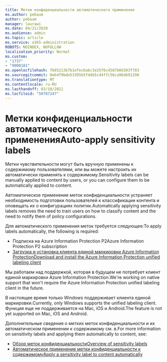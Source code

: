 ```yaml
---
title: Метки конфиденциальности автоматического применения
ms.author: pebaum
author: pebaum
manager: laurawi
ms.date: 04/21/2020
ms.audience: admin
ms.topic: article
ms.service: o365-administration
ROBOTS: NOINDEX, NOFOLLOW
localization_priority: Normal
ms.custom:
- "1737"
- "9000181"
ms.openlocfilehash: fb05213b7b1efecbabc3e25f6c4587b0d303f783
ms.sourcegitcommit: 0eb4f9bde53395b5fd4b5cd4ffc56ca96db91298
ms.translationtype: MT
ms.contentlocale: ru-RU
ms.lasthandoff: 03/10/2021
ms.locfileid: "50707247"
---
```

# <a name="auto-apply-sensitivity-labels"></a><span data-ttu-id="88512-102">Метки конфиденциальности автоматического применения</span><span class="sxs-lookup"><span data-stu-id="88512-102">Auto-apply sensitivity labels</span></span>

<span data-ttu-id="88512-103">Метки чувствительности могут быть вручную применены к содержимому пользователями, или вы можете настроить их автоматически применять к содержимому.</span><span class="sxs-lookup"><span data-stu-id="88512-103">Sensitivity labels can be manually applied to content by users, or you can configure them to be automatically applied to content.</span></span>

<span data-ttu-id="88512-104">Автоматическое применение меток конфиденциальности устраняет необходимость подготовки пользователей к классификации контента и оповещать их о конфигурациях политик.</span><span class="sxs-lookup"><span data-stu-id="88512-104">Automatically applying sensitivity labels removes the need to train users on how to classify content and the need to notify them of policy configurations.</span></span>

<span data-ttu-id="88512-105">Для автоматического применения меток требуется следующее:</span><span class="sxs-lookup"><span data-stu-id="88512-105">To apply labels automatically, the following is required:</span></span>

- <span data-ttu-id="88512-106">Подписка на Azure Information Protection P2</span><span class="sxs-lookup"><span data-stu-id="88512-106">Azure Information Protection P2 subscription</span></span>
- [<span data-ttu-id="88512-107">Загрузка и установка клиента единой маркировки Azure Information Protection</span><span class="sxs-lookup"><span data-stu-id="88512-107">Download and install the Azure Information Protection unified labeling client</span></span>](https://docs.microsoft.com/azure/information-protection/rms-client/install-unifiedlabelingclient-app)

<span data-ttu-id="88512-108">Мы работаем над поддержкой, которая в будущем не потребует клиент единой маркировки Azure Information Protection.</span><span class="sxs-lookup"><span data-stu-id="88512-108">We're working on native support that won't require the Azure Information Protection unified labeling client in the future.</span></span>

<span data-ttu-id="88512-109">В настоящее время только Windows поддерживает клиента единой маркировки.</span><span class="sxs-lookup"><span data-stu-id="88512-109">Currently, only Windows supports the unified labeling client.</span></span>  <span data-ttu-id="88512-110">Функция еще не поддерживается на Mac, iOS и Android.</span><span class="sxs-lookup"><span data-stu-id="88512-110">The feature is not yet supported on Mac, iOS and Android.</span></span>

<span data-ttu-id="88512-111">Дополнительные сведения о метких меток конфиденциальности и их автоматическом применении к содержимому см. в.</span><span class="sxs-lookup"><span data-stu-id="88512-111">For more information on sensitivity labels and applying them automatically to content,  see:</span></span>

- [<span data-ttu-id="88512-112">Обзор меток конфиденциальности</span><span class="sxs-lookup"><span data-stu-id="88512-112">Overview of sensitivity labels</span></span>](https://docs.microsoft.com/microsoft-365/compliance/sensitivity-labels)
- [<span data-ttu-id="88512-113">Автоматическое применение метки конфиденциальности к содержимому</span><span class="sxs-lookup"><span data-stu-id="88512-113">Apply a sensitivity label to content automatically</span></span>](https://docs.microsoft.com/microsoft-365/compliance/apply-sensitivity-label-automatically)